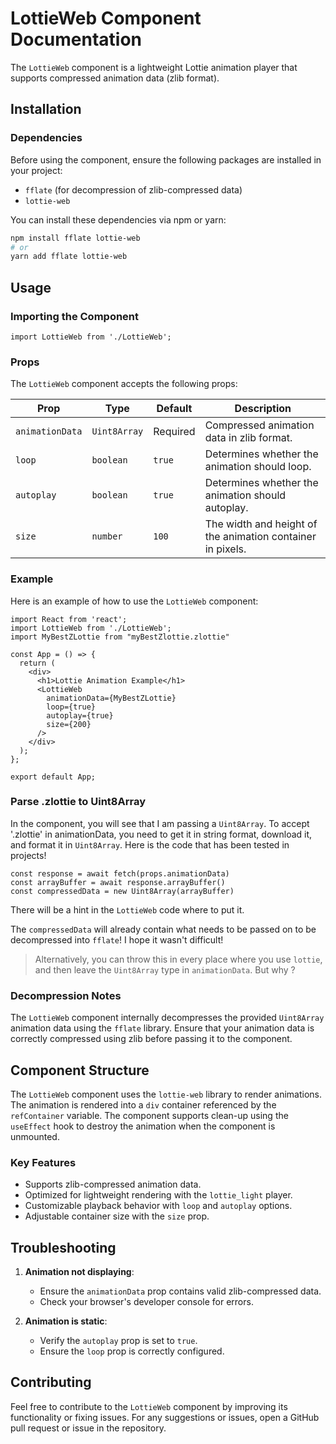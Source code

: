# LottieWeb Component Documentation

The `LottieWeb` component is a lightweight Lottie animation player that supports compressed animation data (zlib format).

## Installation

### Dependencies

Before using the component, ensure the following packages are installed in your project:

- `fflate` (for decompression of zlib-compressed data)
- `lottie-web`

You can install these dependencies via npm or yarn:

```bash
npm install fflate lottie-web
# or
yarn add fflate lottie-web
```

## Usage

### Importing the Component

```tsx
import LottieWeb from './LottieWeb';
```

### Props

The `LottieWeb` component accepts the following props:

| Prop           | Type        | Default   | Description                                                    |
|----------------|-------------|-----------|----------------------------------------------------------------|
| `animationData`| `Uint8Array`| Required  | Compressed animation data in zlib format.                     |
| `loop`         | `boolean`   | `true`    | Determines whether the animation should loop.                 |
| `autoplay`     | `boolean`   | `true`    | Determines whether the animation should autoplay.             |
| `size`         | `number`    | `100`     | The width and height of the animation container in pixels.    |

### Example

Here is an example of how to use the `LottieWeb` component:

```tsx
import React from 'react';
import LottieWeb from './LottieWeb';
import MyBestZLottie from "myBestZlottie.zlottie"

const App = () => {
  return (
    <div>
      <h1>Lottie Animation Example</h1>
      <LottieWeb
        animationData={MyBestZLottie}
        loop={true}
        autoplay={true}
        size={200}
      />
    </div>
  );
};

export default App;
```

### Parse **.zlottie** to Uint8Array
In the component, you will see that I am passing a `Uint8Array`. To accept '.zlottie' in animationData, you need to get it in string format, download it, and format it in `Uint8Array`. Here is the code that has been tested in projects!
```tsx
const response = await fetch(props.animationData)
const arrayBuffer = await response.arrayBuffer()
const compressedData = new Uint8Array(arrayBuffer)
```
There will be a hint in the `LottieWeb` code where to put it.

The `compressedData` will already contain what needs to be passed on to be decompressed into `fflate`! I hope it wasn't difficult!

> Alternatively, you can throw this in every place where you use `lottie`, and then leave the `Uint8Array` type in `animationData`. But why ?

### Decompression Notes

The `LottieWeb` component internally decompresses the provided `Uint8Array` animation data using the `fflate` library. Ensure that your animation data is correctly compressed using zlib before passing it to the component.

## Component Structure

The `LottieWeb` component uses the `lottie-web` library to render animations. The animation is rendered into a `div` container referenced by the `refContainer` variable. The component supports clean-up using the `useEffect` hook to destroy the animation when the component is unmounted.

### Key Features

- Supports zlib-compressed animation data.
- Optimized for lightweight rendering with the `lottie_light` player.
- Customizable playback behavior with `loop` and `autoplay` options.
- Adjustable container size with the `size` prop.

## Troubleshooting

1. **Animation not displaying**:
   - Ensure the `animationData` prop contains valid zlib-compressed data.
   - Check your browser's developer console for errors.

2. **Animation is static**:
   - Verify the `autoplay` prop is set to `true`.
   - Ensure the `loop` prop is correctly configured.

## Contributing

Feel free to contribute to the `LottieWeb` component by improving its functionality or fixing issues. For any suggestions or issues, open a GitHub pull request or issue in the repository.
